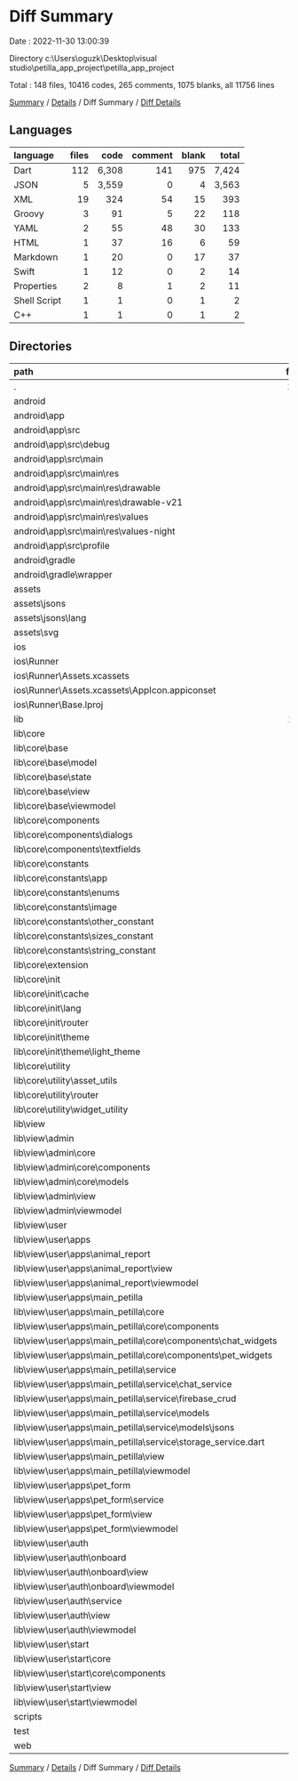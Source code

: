 # Diff Summary

Date : 2022-11-30 13:00:39

Directory c:\\Users\\oguzk\\Desktop\\visual studio\\petilla_app_project\\petilla_app_project

Total : 148 files,  10416 codes, 265 comments, 1075 blanks, all 11756 lines

[Summary](results.md) / [Details](details.md) / Diff Summary / [Diff Details](diff-details.md)

## Languages
| language | files | code | comment | blank | total |
| :--- | ---: | ---: | ---: | ---: | ---: |
| Dart | 112 | 6,308 | 141 | 975 | 7,424 |
| JSON | 5 | 3,559 | 0 | 4 | 3,563 |
| XML | 19 | 324 | 54 | 15 | 393 |
| Groovy | 3 | 91 | 5 | 22 | 118 |
| YAML | 2 | 55 | 48 | 30 | 133 |
| HTML | 1 | 37 | 16 | 6 | 59 |
| Markdown | 1 | 20 | 0 | 17 | 37 |
| Swift | 1 | 12 | 0 | 2 | 14 |
| Properties | 2 | 8 | 1 | 2 | 11 |
| Shell Script | 1 | 1 | 0 | 1 | 2 |
| C++ | 1 | 1 | 0 | 1 | 2 |

## Directories
| path | files | code | comment | blank | total |
| :--- | ---: | ---: | ---: | ---: | ---: |
| . | 148 | 10,416 | 265 | 1,075 | 11,756 |
| android | 13 | 216 | 55 | 33 | 304 |
| android\\app | 9 | 172 | 54 | 22 | 248 |
| android\\app\\src | 7 | 78 | 49 | 9 | 136 |
| android\\app\\src\\debug | 1 | 4 | 4 | 1 | 9 |
| android\\app\\src\\main | 5 | 70 | 41 | 7 | 118 |
| android\\app\\src\\main\\res | 4 | 26 | 32 | 6 | 64 |
| android\\app\\src\\main\\res\\drawable | 1 | 4 | 7 | 2 | 13 |
| android\\app\\src\\main\\res\\drawable-v21 | 1 | 4 | 7 | 2 | 13 |
| android\\app\\src\\main\\res\\values | 1 | 9 | 9 | 1 | 19 |
| android\\app\\src\\main\\res\\values-night | 1 | 9 | 9 | 1 | 19 |
| android\\app\\src\\profile | 1 | 4 | 4 | 1 | 9 |
| android\\gradle | 1 | 5 | 1 | 1 | 7 |
| android\\gradle\\wrapper | 1 | 5 | 1 | 1 | 7 |
| assets | 12 | 3,669 | 3 | 7 | 3,679 |
| assets\\jsons | 2 | 3,484 | 0 | 3 | 3,487 |
| assets\\jsons\\lang | 1 | 83 | 0 | 0 | 83 |
| assets\\svg | 10 | 185 | 3 | 4 | 192 |
| ios | 5 | 75 | 2 | 5 | 82 |
| ios\\Runner | 5 | 75 | 2 | 5 | 82 |
| ios\\Runner\\Assets.xcassets | 1 | 1 | 0 | 0 | 1 |
| ios\\Runner\\Assets.xcassets\\AppIcon.appiconset | 1 | 1 | 0 | 0 | 1 |
| ios\\Runner\\Base.lproj | 2 | 61 | 2 | 2 | 65 |
| lib | 111 | 6,296 | 130 | 969 | 7,395 |
| lib\\core | 41 | 964 | 23 | 160 | 1,147 |
| lib\\core\\base | 7 | 247 | 8 | 51 | 306 |
| lib\\core\\base\\model | 1 | 6 | 0 | 3 | 9 |
| lib\\core\\base\\state | 1 | 6 | 0 | 2 | 8 |
| lib\\core\\base\\view | 3 | 192 | 2 | 31 | 225 |
| lib\\core\\base\\viewmodel | 2 | 43 | 6 | 15 | 64 |
| lib\\core\\components | 6 | 256 | 0 | 29 | 285 |
| lib\\core\\components\\dialogs | 2 | 33 | 0 | 5 | 38 |
| lib\\core\\components\\textfields | 2 | 142 | 0 | 13 | 155 |
| lib\\core\\constants | 17 | 181 | 6 | 31 | 218 |
| lib\\core\\constants\\app | 2 | 27 | 1 | 5 | 33 |
| lib\\core\\constants\\enums | 3 | 18 | 3 | 6 | 27 |
| lib\\core\\constants\\image | 1 | 20 | 0 | 4 | 24 |
| lib\\core\\constants\\other_constant | 1 | 28 | 0 | 2 | 30 |
| lib\\core\\constants\\sizes_constant | 6 | 39 | 0 | 9 | 48 |
| lib\\core\\constants\\string_constant | 4 | 49 | 2 | 5 | 56 |
| lib\\core\\extension | 1 | 4 | 0 | 2 | 6 |
| lib\\core\\init | 7 | 192 | 8 | 31 | 231 |
| lib\\core\\init\\cache | 1 | 19 | 1 | 6 | 26 |
| lib\\core\\init\\lang | 2 | 94 | 1 | 7 | 102 |
| lib\\core\\init\\router | 1 | 0 | 0 | 2 | 2 |
| lib\\core\\init\\theme | 3 | 79 | 6 | 16 | 101 |
| lib\\core\\init\\theme\\light_theme | 2 | 75 | 6 | 14 | 95 |
| lib\\core\\utility | 3 | 84 | 1 | 16 | 101 |
| lib\\core\\utility\\asset_utils | 1 | 40 | 1 | 9 | 50 |
| lib\\core\\utility\\router | 1 | 0 | 0 | 2 | 2 |
| lib\\core\\utility\\widget_utility | 1 | 44 | 0 | 5 | 49 |
| lib\\view | 69 | 5,269 | 105 | 801 | 6,175 |
| lib\\view\\admin | 7 | 325 | 9 | 53 | 387 |
| lib\\view\\admin\\core | 2 | 105 | 0 | 10 | 115 |
| lib\\view\\admin\\core\\components | 1 | 83 | 0 | 8 | 91 |
| lib\\view\\admin\\core\\models | 1 | 22 | 0 | 2 | 24 |
| lib\\view\\admin\\view | 2 | 186 | 2 | 25 | 213 |
| lib\\view\\admin\\viewmodel | 3 | 34 | 7 | 18 | 59 |
| lib\\view\\user | 62 | 4,944 | 96 | 748 | 5,788 |
| lib\\view\\user\\apps | 48 | 4,068 | 80 | 618 | 4,766 |
| lib\\view\\user\\apps\\animal_report | 4 | 487 | 6 | 71 | 564 |
| lib\\view\\user\\apps\\animal_report\\view | 2 | 323 | 0 | 34 | 357 |
| lib\\view\\user\\apps\\animal_report\\viewmodel | 2 | 164 | 6 | 37 | 207 |
| lib\\view\\user\\apps\\main_petilla | 36 | 3,120 | 62 | 470 | 3,652 |
| lib\\view\\user\\apps\\main_petilla\\core | 3 | 409 | 3 | 50 | 462 |
| lib\\view\\user\\apps\\main_petilla\\core\\components | 3 | 409 | 3 | 50 | 462 |
| lib\\view\\user\\apps\\main_petilla\\core\\components\\chat_widgets | 1 | 44 | 1 | 6 | 51 |
| lib\\view\\user\\apps\\main_petilla\\core\\components\\pet_widgets | 2 | 365 | 2 | 44 | 411 |
| lib\\view\\user\\apps\\main_petilla\\service | 5 | 191 | 1 | 25 | 217 |
| lib\\view\\user\\apps\\main_petilla\\service\\chat_service | 1 | 67 | 0 | 4 | 71 |
| lib\\view\\user\\apps\\main_petilla\\service\\firebase_crud | 1 | 36 | 1 | 4 | 41 |
| lib\\view\\user\\apps\\main_petilla\\service\\models | 2 | 68 | 0 | 12 | 80 |
| lib\\view\\user\\apps\\main_petilla\\service\\models\\jsons | 1 | 36 | 0 | 10 | 46 |
| lib\\view\\user\\apps\\main_petilla\\service\\storage_service.dart | 1 | 20 | 0 | 5 | 25 |
| lib\\view\\user\\apps\\main_petilla\\view | 12 | 1,908 | 10 | 237 | 2,155 |
| lib\\view\\user\\apps\\main_petilla\\viewmodel | 16 | 612 | 48 | 158 | 818 |
| lib\\view\\user\\apps\\pet_form | 8 | 461 | 12 | 77 | 550 |
| lib\\view\\user\\apps\\pet_form\\service | 1 | 17 | 0 | 2 | 19 |
| lib\\view\\user\\apps\\pet_form\\view | 2 | 322 | 1 | 41 | 364 |
| lib\\view\\user\\apps\\pet_form\\viewmodel | 4 | 113 | 11 | 31 | 155 |
| lib\\view\\user\\auth | 10 | 649 | 9 | 92 | 750 |
| lib\\view\\user\\auth\\onboard | 5 | 271 | 7 | 43 | 321 |
| lib\\view\\user\\auth\\onboard\\view | 4 | 257 | 6 | 40 | 303 |
| lib\\view\\user\\auth\\onboard\\viewmodel | 1 | 14 | 1 | 3 | 18 |
| lib\\view\\user\\auth\\service | 1 | 40 | 0 | 6 | 46 |
| lib\\view\\user\\auth\\view | 2 | 293 | 2 | 39 | 334 |
| lib\\view\\user\\auth\\viewmodel | 2 | 45 | 0 | 4 | 49 |
| lib\\view\\user\\start | 4 | 227 | 7 | 38 | 272 |
| lib\\view\\user\\start\\core | 1 | 60 | 0 | 7 | 67 |
| lib\\view\\user\\start\\core\\components | 1 | 60 | 0 | 7 | 67 |
| lib\\view\\user\\start\\view | 1 | 129 | 1 | 17 | 147 |
| lib\\view\\user\\start\\viewmodel | 2 | 38 | 6 | 14 | 58 |
| scripts | 1 | 1 | 0 | 1 | 2 |
| test | 1 | 12 | 11 | 6 | 29 |
| web | 2 | 72 | 16 | 7 | 95 |

[Summary](results.md) / [Details](details.md) / Diff Summary / [Diff Details](diff-details.md)